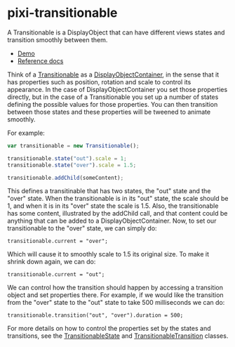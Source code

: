 pixi-transitionable
===================

A Transitionable is a DisplayObject that can have different views states and transition smoothly between them.

* [Demo](http://limikael.altervista.org/pixi-transitionable-demo/)
* [Reference docs](http://limikael.altervista.org/pixi-transitionable-doc/)

Think of a [Transitionable](http://limikael.altervista.org/pixi-transitionable-doc/classes/Transitionable.html) as a [DisplayObjectContainer](http://www.goodboydigital.com/pixijs/docs/classes/DisplayObjectContainer.html), in the sense that it has properties such as position, rotation and scale to control its appearance. In the case of DisplayObjectContainer you set those properties directly, but in the case of a Transitionable you set up a number of states defining the possible values for those properties. You can then transition between those states and these properties will be tweened to animate smoothly.

For example:

````javascript
var transitionable = new Transitionable();

transitionable.state("out").scale = 1;
transitionable.state("over").scale = 1.5;

transitionable.addChild(someContent);
````

This defines a transitinable that has two states, the "out" state and the "over" state. When the transitionable is in its "out" state, the scale should be 1, and when it is in its "over" state the scale is 1.5. Also, the transitionable has some content, illustrated by the addChild call, and that content could be anything that can be added to a DisplayObjectContainer. Now, to set our transitionable to the "over" state, we can simply do:

    transitionable.current = "over";

Which will cause it to smoothly scale to 1.5 its original size. To make it shrink down again, we can do:

    transitionable.current = "out";

We can control how the transition should happen by accessing a transition object and set properties there. For example, if we would like the transition from the "over" state to the "out" state to take 500 milliseconds we can do:

    transitionable.transition("out", "over").duration = 500;

For more details on how to control the properties set by the states and transitions, see the [TransitionableState](http://limikael.altervista.org/pixi-transitionable-doc/classes/TransitionableState.html) and [TransitionableTransition](http://limikael.altervista.org/pixi-transitionable-doc/classes/TransitionableTransition.html) classes.
